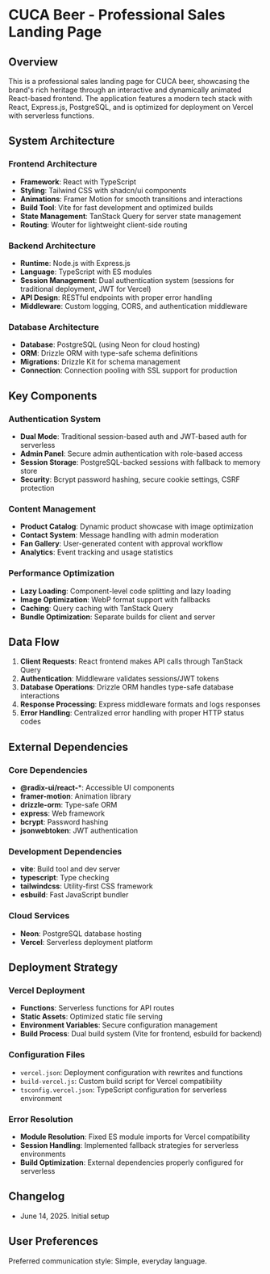 # CUCA Beer - Professional Sales Landing Page

## Overview

This is a professional sales landing page for CUCA beer, showcasing the brand's rich heritage through an interactive and dynamically animated React-based frontend. The application features a modern tech stack with React, Express.js, PostgreSQL, and is optimized for deployment on Vercel with serverless functions.

## System Architecture

### Frontend Architecture
- **Framework**: React with TypeScript
- **Styling**: Tailwind CSS with shadcn/ui components
- **Animations**: Framer Motion for smooth transitions and interactions
- **Build Tool**: Vite for fast development and optimized builds
- **State Management**: TanStack Query for server state management
- **Routing**: Wouter for lightweight client-side routing

### Backend Architecture
- **Runtime**: Node.js with Express.js
- **Language**: TypeScript with ES modules
- **Session Management**: Dual authentication system (sessions for traditional deployment, JWT for Vercel)
- **API Design**: RESTful endpoints with proper error handling
- **Middleware**: Custom logging, CORS, and authentication middleware

### Database Architecture
- **Database**: PostgreSQL (using Neon for cloud hosting)
- **ORM**: Drizzle ORM with type-safe schema definitions
- **Migrations**: Drizzle Kit for schema management
- **Connection**: Connection pooling with SSL support for production

## Key Components

### Authentication System
- **Dual Mode**: Traditional session-based auth and JWT-based auth for serverless
- **Admin Panel**: Secure admin authentication with role-based access
- **Session Storage**: PostgreSQL-backed sessions with fallback to memory store
- **Security**: Bcrypt password hashing, secure cookie settings, CSRF protection

### Content Management
- **Product Catalog**: Dynamic product showcase with image optimization
- **Contact System**: Message handling with admin moderation
- **Fan Gallery**: User-generated content with approval workflow
- **Analytics**: Event tracking and usage statistics

### Performance Optimization
- **Lazy Loading**: Component-level code splitting and lazy loading
- **Image Optimization**: WebP format support with fallbacks
- **Caching**: Query caching with TanStack Query
- **Bundle Optimization**: Separate builds for client and server

## Data Flow

1. **Client Requests**: React frontend makes API calls through TanStack Query
2. **Authentication**: Middleware validates sessions/JWT tokens
3. **Database Operations**: Drizzle ORM handles type-safe database interactions
4. **Response Processing**: Express middleware formats and logs responses
5. **Error Handling**: Centralized error handling with proper HTTP status codes

## External Dependencies

### Core Dependencies
- **@radix-ui/react-***: Accessible UI components
- **framer-motion**: Animation library
- **drizzle-orm**: Type-safe ORM
- **express**: Web framework
- **bcrypt**: Password hashing
- **jsonwebtoken**: JWT authentication

### Development Dependencies
- **vite**: Build tool and dev server
- **typescript**: Type checking
- **tailwindcss**: Utility-first CSS framework
- **esbuild**: Fast JavaScript bundler

### Cloud Services
- **Neon**: PostgreSQL database hosting
- **Vercel**: Serverless deployment platform

## Deployment Strategy

### Vercel Deployment
- **Functions**: Serverless functions for API routes
- **Static Assets**: Optimized static file serving
- **Environment Variables**: Secure configuration management
- **Build Process**: Dual build system (Vite for frontend, esbuild for backend)

### Configuration Files
- `vercel.json`: Deployment configuration with rewrites and functions
- `build-vercel.js`: Custom build script for Vercel compatibility
- `tsconfig.vercel.json`: TypeScript configuration for serverless environment

### Error Resolution
- **Module Resolution**: Fixed ES module imports for Vercel compatibility
- **Session Handling**: Implemented fallback strategies for serverless environments
- **Build Optimization**: External dependencies properly configured for serverless

## Changelog

- June 14, 2025. Initial setup

## User Preferences

Preferred communication style: Simple, everyday language.